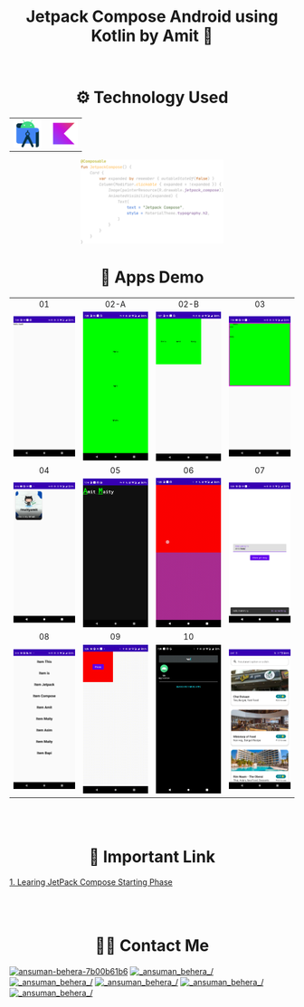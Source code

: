 <h1 align="center">Jetpack Compose Android using Kotlin by Amit 🚀</h1>

<br>
<h1 align="center">⚙️ Technology Used</h1>

|||
|:----------------------------------------:|:-----------------------------------------:|
| <img src="https://github.com/devicons/devicon/blob/master/icons/androidstudio/androidstudio-original.svg" alt="Android" width="50" height="50"/> </a> <a href="https://www.java.com" target="_blank"> | <img src="https://github.com/devicons/devicon/blob/master/icons/kotlin/kotlin-original.svg" alt="Android" width="50" height="50"/> </a> <a href="https://www.java.com" target="_blank">  |

<p align="center">
 <a href=""><img src="https://github.com/maityamit/BMI-Calculator-JetPack-Compose/blob/master/Demo/pr_amit.svg" width="50%" /></a>
 </p>
  
<h1 align="center">📸 Apps Demo</h1>
  
|||||
|:----------------------------------------:|:-----------------------------------------:|:-----------------------------------------:|:-----------------------------------------: |
|01|02-A|02-B|03|
| ![Imgur](Demo/1.png) | ![Imgur](Demo/2-a.png) | ![Imgur](Demo/2-b.png) | ![Imgur](Demo/3.png) |
|04|05|06|07|
| ![Imgur](Demo/4.png) | ![Imgur](Demo/5.png) | ![Imgur](Demo/6.gif) | ![Imgur](Demo/7.png) |
|08|09|10|
| ![Imgur](Demo/8.png) | ![Imgur](Demo/9.gif) | ![Imgur](Demo/10.gif) | ![Imgur](Demo/11.png) |
  
  
  <br>
  
  <br>
  
  <h1 align="center">🔗 Important Link </h1>
  
  [1. Learing JetPack Compose Starting Phase](https://www.youtube.com/playlist?list=PLQkwcJG4YTCSpJ2NLhDTHhi6XBNfk9WiC)
  
  <br>
  <br>
  
<h1 align="center">🙍‍♂️ Contact Me</h1>
  

  <a href="https://linkedin.com/in/maityamit" target="blank"><img align="center" src="https://raw.githubusercontent.com/rahuldkjain/github-profile-readme-generator/master/src/images/icons/Social/linked-in-alt.svg" alt="ansuman-behera-7b00b61b6" height="30" width="40" /></a>
  <a href="https://github.com/maityamit" target="blank"><img align="center" src="https://raw.githubusercontent.com/rahuldkjain/github-profile-readme-generator/master/src/images/icons/Social/github.svg" alt="_ansuman_behera_/" height="30" width="40" /></a>
<a href="https://stackoverflow.com/users/13825516/amit-maity" target="blank"><img align="center" src="https://raw.githubusercontent.com/rahuldkjain/github-profile-readme-generator/master/src/images/icons/Social/stack-overflow.svg" alt="_ansuman_behera_/" height="30" width="40" /></a>
 <a href="https://instagram.com/amit_maity_2003" target="blank"><img align="center" src="https://raw.githubusercontent.com/rahuldkjain/github-profile-readme-generator/master/src/images/icons/Social/instagram.svg" alt="_ansuman_behera_/" height="30" width="40" /></a>
  <a href="https://twitter.com/AmitMai40525308" target="blank"><img align="center" src="https://raw.githubusercontent.com/rahuldkjain/github-profile-readme-generator/master/src/images/icons/Social/twitter.svg" alt="_ansuman_behera_/" height="30" width="40" /></a>
    <a href="https://www.facebook.com/maity.amit.2003" target="blank"><img align="center" src="https://raw.githubusercontent.com/rahuldkjain/github-profile-readme-generator/master/src/images/icons/Social/facebook.svg" alt="_ansuman_behera_/" height="30" width="40" /></a>
